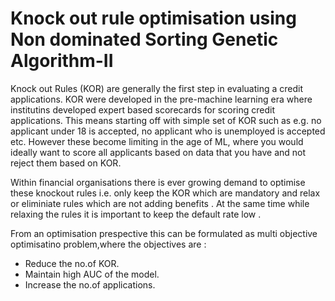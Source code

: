 # Knock out rule optimisation using Non dominated Sorting Genetic Algorithm-II

Knock out Rules (KOR) are generally the first step in evaluating a credit applications. 
KOR were developed in the pre-machine learning era where institutins developed expert based scorecards for scoring credit applications. This means starting off with simple set of KOR such as e.g. no applicant
under 18 is accepted, no applicant who is unemployed is accepted etc. 
However these become limiting in the age of ML, where you would ideally want to score all applicants based on data that you have and not reject them based on KOR.

Within financial organisations there is ever growing demand to optimise these knockout rules i.e. only keep the KOR which are mandatory and relax or eliminiate rules which are not adding benefits . At the same time while relaxing the rules it is important to keep the default rate low .

From an optimisation prespective this can be formulated as multi objective optimisatino problem,where the objectives are :
*  Reduce the no.of KOR.
*  Maintain high AUC of the model.
*  Increase the no.of applications.

